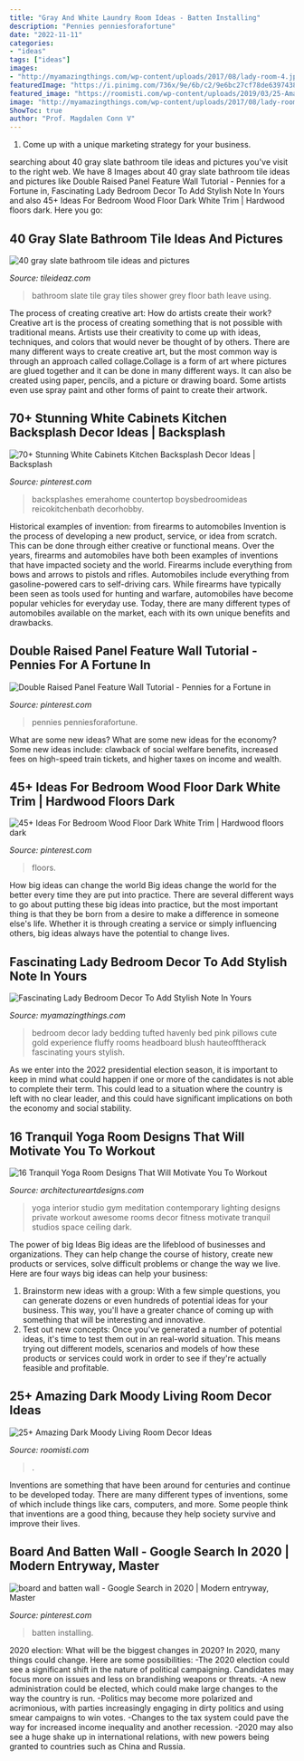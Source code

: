 ```yaml
---
title: "Gray And White Laundry Room Ideas - Batten Installing"
description: "Pennies penniesforafortune"
date: "2022-11-11"
categories:
- "ideas"
tags: ["ideas"]
images:
- "http://myamazingthings.com/wp-content/uploads/2017/08/lady-room-4.jpg"
featuredImage: "https://i.pinimg.com/736x/9e/6b/c2/9e6bc27cf78de639743829049184ee0e.jpg"
featured_image: "https://roomisti.com/wp-content/uploads/2019/03/25-Amazing-Dark-Moody-Living-Room-Decor-Ideas-12.jpg"
image: "http://myamazingthings.com/wp-content/uploads/2017/08/lady-room-4.jpg"
ShowToc: true
author: "Prof. Magdalen Conn V"
---
```



1. Come up with a unique marketing strategy for your business.

	

		
searching about 40 gray slate bathroom tile ideas and pictures you've visit to the right web. We have 8 Images about 40 gray slate bathroom tile ideas and pictures like Double Raised Panel Feature Wall Tutorial - Pennies for a Fortune in, Fascinating Lady Bedroom Decor To Add Stylish Note In Yours and also 45+ Ideas For Bedroom Wood Floor Dark White Trim | Hardwood floors dark. Here you go:
		
    
## 40 Gray Slate Bathroom Tile Ideas And Pictures

<img loading=lazy src="http://www.tileideaz.com/wp-content/uploads/2015/03/gray_slate_bathroom_tile_12.jpg" onerror="this.onerror=null;this.src='https://tse4.mm.bing.net/th?id=OIP.k-6eh8EdMXUVfwlN7S9QqAHaLJ&amp;pid=15.1';" alt="40 gray slate bathroom tile ideas and pictures">

_Source: tileideaz.com_

>bathroom slate tile gray tiles shower grey floor bath leave using. 

	

The process of creating creative art: How do artists create their work?
Creative art is the process of creating something that is not possible with traditional means. Artists use their creativity to come up with ideas, techniques, and colors that would never be thought of by others. There are many different ways to create creative art, but the most common way is through an approach called collage.Collage is a form of art where pictures are glued together and it can be done in many different ways. It can also be created using paper, pencils, and a picture or drawing board. Some artists even use spray paint and other forms of paint to create their artwork.

    
## 70+ Stunning White Cabinets Kitchen Backsplash Decor Ideas | Backsplash

<img loading=lazy src="https://i.pinimg.com/736x/71/da/16/71da162957bc722047102b4f3e5103ad.jpg" onerror="this.onerror=null;this.src='https://tse2.mm.bing.net/th?id=OIP.wcCjC8P-dF1SErFoNIK83wHaLH&amp;pid=15.1';" alt="70+ Stunning White Cabinets Kitchen Backsplash Decor Ideas | Backsplash">

_Source: pinterest.com_

>backsplashes emerahome countertop boysbedroomideas reicokitchenbath decorhobby. 

	

Historical examples of invention: from firearms to automobiles
Invention is the process of developing a new product, service, or idea from scratch. This can be done through either creative or functional means. Over the years, firearms and automobiles have both been examples of inventions that have impacted society and the world. Firearms include everything from bows and arrows to pistols and rifles. Automobiles include everything from gasoline-powered cars to self-driving cars. While firearms have typically been seen as tools used for hunting and warfare, automobiles have become popular vehicles for everyday use. Today, there are many different types of automobiles available on the market, each with its own unique benefits and drawbacks.

    
## Double Raised Panel Feature Wall Tutorial - Pennies For A Fortune In

<img loading=lazy src="https://i.pinimg.com/736x/d3/96/fe/d396fe981ae8c5538663ae43b9dc5673.jpg" onerror="this.onerror=null;this.src='https://tse4.mm.bing.net/th?id=OIP.wr-g8dznhMR9hMIYvGrqrAHaJ3&amp;pid=15.1';" alt="Double Raised Panel Feature Wall Tutorial - Pennies for a Fortune in">

_Source: pinterest.com_

>pennies penniesforafortune. 

	

What are some new ideas?
What are some new ideas for the economy? 
Some new ideas include: clawback of social welfare benefits, increased fees on high-speed train tickets, and higher taxes on income and wealth.

    
## 45+ Ideas For Bedroom Wood Floor Dark White Trim | Hardwood Floors Dark

<img loading=lazy src="https://i.pinimg.com/736x/9e/6b/c2/9e6bc27cf78de639743829049184ee0e.jpg" onerror="this.onerror=null;this.src='https://tse2.mm.bing.net/th?id=OIP.5rZzh3sul4cUg77aEO9VqAAAAA&amp;pid=15.1';" alt="45+ Ideas For Bedroom Wood Floor Dark White Trim | Hardwood floors dark">

_Source: pinterest.com_

>floors. 

	

How big ideas can change the world
Big ideas change the world for the better every time they are put into practice. There are several different ways to go about putting these big ideas into practice, but the most important thing is that they be born from a desire to make a difference in someone else's life. Whether it is through creating a service or simply influencing others, big ideas always have the potential to change lives.

    
## Fascinating Lady Bedroom Decor To Add Stylish Note In Yours

<img loading=lazy src="http://myamazingthings.com/wp-content/uploads/2017/08/lady-room-4.jpg" onerror="this.onerror=null;this.src='https://tse3.mm.bing.net/th?id=OIP.sFUlMaYcWf9B3vY1AzIa3gHaKO&amp;pid=15.1';" alt="Fascinating Lady Bedroom Decor To Add Stylish Note In Yours">

_Source: myamazingthings.com_

>bedroom decor lady bedding tufted havenly bed pink pillows cute gold experience fluffy rooms headboard blush hauteofftherack fascinating yours stylish. 

	

As we enter into the 2022 presidential election season, it is important to keep in mind what could happen if one or more of the candidates is not able to complete their term. This could lead to a situation where the country is left with no clear leader, and this could have significant implications on both the economy and social stability.

    
## 16 Tranquil Yoga Room Designs That Will Motivate You To Workout

<img loading=lazy src="https://www.architectureartdesigns.com/wp-content/uploads/2014/11/16-Tranquil-Yoga-Room-Designs-That-Will-Motivate-You-To-Workout-8-630x420.jpg" onerror="this.onerror=null;this.src='https://tse1.mm.bing.net/th?id=OIP.XkbY6AISkVqJuq861UgemAHaE8&amp;pid=15.1';" alt="16 Tranquil Yoga Room Designs That Will Motivate You To Workout">

_Source: architectureartdesigns.com_

>yoga interior studio gym meditation contemporary lighting designs private workout awesome rooms decor fitness motivate tranquil studios space ceiling dark. 

	

The power of big Ideas
Big ideas are the lifeblood of businesses and organizations. They can help change the course of history, create new products or services, solve difficult problems or change the way we live.
Here are four ways big ideas can help your business: 
1. Brainstorm new ideas with a group: With a few simple questions, you can generate dozens or even hundreds of potential ideas for your business. This way, you'll have a greater chance of coming up with something that will be interesting and innovative.
2. Test out new concepts: Once you've generated a number of potential ideas, it's time to test them out in an real-world situation. This means trying out different models, scenarios and models of how these products or services could work in order to see if they're actually feasible and profitable. 

    
## 25+ Amazing Dark Moody Living Room Decor Ideas

<img loading=lazy src="https://roomisti.com/wp-content/uploads/2019/03/25-Amazing-Dark-Moody-Living-Room-Decor-Ideas-12.jpg" onerror="this.onerror=null;this.src='https://tse1.mm.bing.net/th?id=OIP.Yts3Ho2BUSZb_ZdZzjjrwQHaLv&amp;pid=15.1';" alt="25+ Amazing Dark Moody Living Room Decor Ideas">

_Source: roomisti.com_

>. 

	

Inventions are something that have been around for centuries and continue to be developed today. There are many different types of inventions, some of which include things like cars, computers, and more. Some people think that inventions are a good thing, because they help society survive and improve their lives.

    
## Board And Batten Wall - Google Search In 2020 | Modern Entryway, Master

<img loading=lazy src="https://i.pinimg.com/736x/b0/67/ea/b067eae8508708eeb343fd1567734104.jpg" onerror="this.onerror=null;this.src='https://tse3.mm.bing.net/th?id=OIP.pFHR5dVbjOTw0-sOYjfMrAHaJ3&amp;pid=15.1';" alt="board and batten wall - Google Search in 2020 | Modern entryway, Master">

_Source: pinterest.com_

>batten installing. 

	

2020 election: What will be the biggest changes in 2020?
In 2020, many things could change. Here are some possibilities:
-The 2020 election could see a significant shift in the nature of political campaigning. Candidates may focus more on issues and less on brandishing weapons or threats. 
-A new administration could be elected, which could make large changes to the way the country is run. 
-Politics may become more polarized and acrimonious, with parties increasingly engaging in dirty politics and using smear campaigns to win votes. 
-Changes to the tax system could pave the way for increased income inequality and another recession. 
-2020 may also see a huge shake up in international relations, with new powers being granted to countries such as China and Russia.


